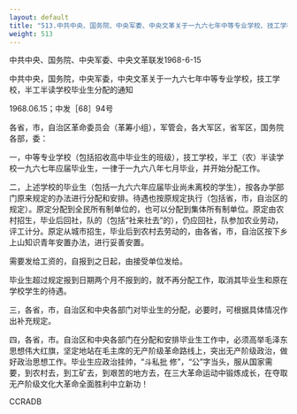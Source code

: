 ```yaml
---
layout: default
title: "513.中共中央、国务院、中央军委、中央文革关于一九六七年中等专业学校、技工学校、半工半读学校毕业生分配的通知"
weight: 513
---
```


中共中央、国务院、中央军委、中央文革联发1968-6-15

中共中央，国务院，中央军委，中央文革关于一九六七年中等专业学校，技工学校，半工半读学校毕业生分配的通知

1968.06.15；中发［68］94号

各省，市，自治区革命委员会（革筹小组），军管会，各大军区，省军区，国务院各部，委：

一，中等专业学校（包括招收高中毕业生的班级），技工学校，半工（农）半读学校一九六七年应届毕业生，一律于一九六八年七月毕业，并开始分配工作。

二，上述学校的毕业生（包括一九六六年应届毕业尚未离校的学生），按各办学部门原来规定的办法进行分配和安排。待遇也按原规定执行（包括省，市，自治区的规定）。原定分配到全民所有制单位的，也可以分配到集体所有制单位。原定由农村招生，毕业后回社，队的（包括“社来社去”的），仍应回社，队参加农业劳动，评工计分。原定从城市招生，毕业后到农村去劳动的，由各省，市，自治区按下乡上山知识青年安置办法，进行妥善安置。

需要发给工资的，自报到之日起，由接受单位发给。

毕业生超过规定报到日期两个月不报到的，就不再分配工作，取消其毕业生和原在学校学生的待遇。

三，各省，市，自治区和中央各部门对毕业生的分配，必要时，可根据具体情况作出补充规定。

四，各省，市。自治区和中央各部门在分配和安排毕业生工作中，必须高举毛泽东思想伟大红旗，坚定地站在毛主席的无产阶级革命路线上，突出无产阶级政治，做好政治思想工作。毕业生应政治挂帅，“斗私批 修”，“公”字当头，服从国家需要，到农村去，到工矿去，到艰苦的地方去，在三大革命运动中锻炼成长，在夺取无产阶级文化大革命全面胜利中立新功！

CCRADB

